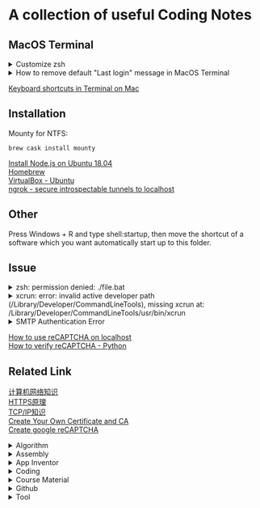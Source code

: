 # A collection of useful Coding Notes 

## MacOS Terminal
<details><summary>Customize zsh</summary><p>
     
|Shell  |zsh         | bash              |
|-------|------------|-------------------|
|Command|vim ~/.zshrc|vim ~/.bash_profile|

Change default directory:<br>
```
cd ~/Desktop
```
Change color:<br>
```
PROMPT='[%F{red}%*%f] %F{red}%~%f >> '
```
<img width="548" alt="Screen Shot 2020-11-24 at 11 23 17 AM" src="https://user-images.githubusercontent.com/24274444/100129721-84c52380-2e47-11eb-94cf-a41134a2cd01.png">

[Customize the MacOS Terminal](https://medium.com/dev-genius/customize-the-macos-terminal-zsh-4cb387e4f447)<br>
[zsh Prompt Expansion](http://zsh.sourceforge.net/Doc/Release/Prompt-Expansion.html#Prompt-Expansion)<br>
[oh my zsh](https://ohmyz.sh/#install)
</p></details>
<details><summary>How to remove default "Last login" message in MacOS Terminal </summary><p>
     
    ```
    touch ~/.hushlogin
    ```
</p></details>

[Keyboard shortcuts in Terminal on Mac](https://support.apple.com/guide/terminal/keyboard-shortcuts-trmlshtcts/mac)<br>

## Installation
Mounty for NTFS:
```
brew cask install mounty
```
[Install Node.js on Ubuntu 18.04](https://www.digitalocean.com/community/tutorials/how-to-install-node-js-on-ubuntu-18-04)<br>
[Homebrew](https://brew.sh/)<br>
[VirtualBox - Ubuntu](https://blog.csdn.net/u012732259/article/details/70172704)<br>
[ngrok - secure introspectable tunnels to localhost](https://ngrok.com/)<br>

## Other
Press Windows + R and type shell:startup, then move the shortcut of a software which you want automatically start up to this folder.

## Issue
<details><summary>zsh: permission denied: ./file.bat</summary><p>
     
```
chmod +x ./file.bat
```
</p></details>
<details><summary>xcrun: error: invalid active developer path (/Library/Developer/CommandLineTools), missing xcrun at: /Library/Developer/CommandLineTools/usr/bin/xcrun</summary><p>
After upgrade to Mac Catalina I faced the same issue, I had to run couple of commands to get this fixed.

First started with:
```

xcode-select --install
```

It didn't fix the problem, had to run the following in sudo
```
sudo xcode-select --reset
```

Then, finally got fixed after I switched and set the path explicitly for active developer directory:
```

sudo xcode-select -s /Library/Developer/CommandLineTools
```

Note: In case you have Xcode installed, you may need to specify Xcode directory in this case, it should be something like this
```

xcode-select -s /Applications/Xcode.app
```
[Stack Overflow solution](https://stackoverflow.com/questions/52522565/git-is-not-working-after-macos-update-xcrun-error-invalid-active-developer-pa)<br>
[Download CommandLineTool from Apple Developer](https://developer.apple.com/download/more/)<br>
</p></details>
<details><summary>SMTP Authentication Error</summary><p>

```
Traceback (most recent call last):
  File "gmail.py", line 22, in <module>
    server.login(gmail_user, gmail_password)
  File "/Library/Developer/CommandLineTools/Library/Frameworks/Python3.framework/Versions/3.8/lib/python3.8/smtplib.py", line 734, in login
    raise last_exception
  File "/Library/Developer/CommandLineTools/Library/Frameworks/Python3.framework/Versions/3.8/lib/python3.8/smtplib.py", line 723, in login
    (code, resp) = self.auth(
  File "/Library/Developer/CommandLineTools/Library/Frameworks/Python3.framework/Versions/3.8/lib/python3.8/smtplib.py", line 646, in auth
    raise SMTPAuthenticationError(code, resp)
smtplib.SMTPAuthenticationError: (535, b'5.7.8 Username and Password not accepted. Learn more at\n5.7.8  https://support.google.com/mail/?p=BadCredentials n72sm18791391pfd.202 - gsmtp')
```
Log in to your Google account, and use these links:<br>
Step 1 [Link of Disabling 2-step verification](https://myaccount.google.com/security?utm_source=OGB&utm_medium=act#signin)<br>
Step 2: [Link for Allowing less secure apps](https://myaccount.google.com/u/1/lesssecureapps?pli=1&pageId=none)<br>
[Login credentials not working with Gmail SMTP](https://stackoverflow.com/questions/16512592/login-credentials-not-working-with-gmail-smtp)<br>
</p></details>

[How to use reCAPTCHA on localhost](https://stackoverflow.com/questions/3232904/using-recaptcha-on-localhost)<br>
[How to verify reCAPTCHA - Python](https://techmonger.github.io/5/python-flask-recaptcha/)<br>

## Related Link

[计算机网络知识](https://www.cnblogs.com/maybe2030/p/4781555.html)<br>
[HTTPS原理](https://mp.weixin.qq.com/s/5zcpyKxuyib5gxMe3mqrhw)<br>
[TCP/IP知识](https://mp.weixin.qq.com/s/qf8L52VtGTzWcF0NB5Filg)<br>
[Create Your Own Certificate and CA](https://sites.google.com/site/ddmwsst/create-your-own-certificate-and-ca)<br>
[Create google reCAPTCHA](https://www.google.com/recaptcha/admin/create)<br>

<details><summary>Algorithm</summary><p>
     
[动态规划解决扔鸡蛋问题](https://mp.weixin.qq.com/s/R3aQ7m1HdHwt50ELX7Kn2g)<br>
[LRU算法](https://mp.weixin.qq.com/s/YhJ9dkhh7Uw1RMt8Yn-O4A)<br>
[经典排序算法 JAVA实现](https://www.cnblogs.com/guoyaohua/p/8600214.html)<br>
</p></details>

<details><summary>Assembly</summary><p>
   
[Creating your own operating system](http://createyourownos.blogspot.com/)<br>
[16 colors for background in MCGA BIOS text mode (AL = 03h)](https://stackoverflow.com/questions/28790368/16-colors-for-background-in-mcga-bios-text-mode-al-03h)<br>
</p></details>

<details><summary>App Inventor</summary><p>
   
[App inventor Mole Mash project](http://appinventor.mit.edu/explore/ai2/molemash.html)<br>
[App inventor: How do you record information in a list?](http://www.appinventor.org/content/howDoYou/RecordingInfo/notes)<br>
[How do you record items in a list in App Inventor?](https://www.youtube.com/watch?v=aiFrwX7M4vc)<br>
[App Inventor 2 Tutorial Canvas image HD](https://www.youtube.com/watch?v=TE-1mzvvk40)<br>
</p></details>

<details><summary>Coding</summary><p>
   
[极客学院](https://www.jikexueyuan.com/)<br>
[牛客网](https://www.nowcoder.com/)<br>
[w3schools](https://www.w3schools.com/)<br>
[Stack Overflow](https://stackoverflow.com/)<br>
[CodeGym](https://codegym.cc/zh/)<br>
[Snap](https://snap.berkeley.edu/snap/snap.html)<br>
</p></details>

<details><summary>Course Material</summary><p>
   
[Discrete Structures](http://web.stanford.edu/class/cs103x/cs103x-notes.pdf)<br>
[Discrete Mathematics](https://books.google.com/books?id=6cMSAAAAQBAJ&pg=PA43&lpg=PA43&dq=if+s+is+a+tautology+and+R+is+a+contradiction+what+is+the+truth+value+of+following&source=bl&ots=7LWfF8dGpP&sig=u9V166ISijvcvSfhRIxZ-OPn-iI&hl=en&sa=X&ved=0ahUKEwirvLOevIDLAhVD4CYKHcbWBmAQ6AEIQjAG#v=onepage&q=if%20s%20is%20a%20tautology%20and%20R%20is%20a%20contradiction%20what%20is%20the%20truth%20value%20of%20following&f=false)<br>
[Solutions Manual for Languages and Machines: An Introduction to the Theory of Computer Science Third Edition](https://cdn.manesht.ir/3252___Sudkamp-Solutions-3rd.pdf)<br>
[Processing Unit](http://web.cecs.pdx.edu/~zeshan/ece341_lecture10a.pdf)<br>
[Interface circuits](http://www.idc-online.com/technical_references/pdfs/information_technology/Interface_circuits_%20i.pdf)<br>
</p></details>

<details><summary>Github</summary><p>
     
[Github formatting syntax](https://docs.github.com/en/free-pro-team@latest/github/writing-on-github/basic-writing-and-formatting-syntax)<br>
[Github add README images](https://www.youtube.com/watch?v=nvPOUdz5PL4)<br>
[Github Online IDE](https://github.com/features/codespaces)<br>
[怎么在 GitHub上面找项目](https://mp.weixin.qq.com/s/_DJPf6L9XViT_siyShwvMQ)<br>
</p></details>

<details><summary>Tool</summary><p>
      
[Jdoodle - Online Compiler](https://www.jdoodle.com/online-java-compiler/)<br>
[Repl.it - Online Compiler](https://repl.it/)<br>
[Diagrams - Online diagrams tool](https://app.diagrams.net/)<br>
[Creately - Online diagrams tool](https://app.creately.com/)<br>
</p></details>
